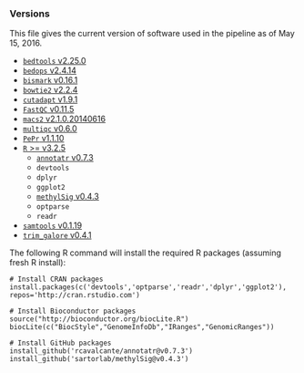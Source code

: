 ### Versions

This file gives the current version of software used in the pipeline as of May 15, 2016.

* [`bedtools` v2.25.0](https://github.com/arq5x/bedtools2/releases/tag/v2.25.0)
* [`bedops` v2.4.14](https://github.com/bedops/bedops/releases/tag/v2.4.14)
* [`bismark` v0.16.1](https://github.com/FelixKrueger/Bismark/releases/tag/0.16.1)
* [`bowtie2` v2.2.4](https://github.com/BenLangmead/bowtie2/releases/tag/v2.2.4)
* [`cutadapt` v1.9.1](https://pypi.python.org/pypi/cutadapt/1.9.1)
* [`FastQC` v0.11.5](http://www.bioinformatics.babraham.ac.uk/projects/fastqc/fastqc_v0.11.5_source.zip)
* [`macs2` v2.1.0.20140616](https://pypi.python.org/pypi/MACS2/2.1.0.20140616)
* [`multiqc` v0.6.0](https://github.com/ewels/MultiQC/releases/tag/v0.6)
* [`PePr` v1.1.10](https://github.com/shawnzhangyx/PePr/releases/tag/1.1.10)
* [`R` >= v3.2.5](https://cran.r-project.org)
	* [`annotatr` v0.7.3](https://github.com/rcavalcante/annotatr/releases/tag/v0.7.3)
	* `devtools`
	* `dplyr`
	* `ggplot2`
	* [`methylSig` v0.4.3](https://github.com/sartorlab/methylSig/releases/tag/v0.4.3)
	* `optparse`
	* `readr`
* [`samtools` v0.1.19](https://github.com/samtools/samtools/releases/tag/0.1.19)
* [`trim_galore` v0.4.1](http://www.bioinformatics.babraham.ac.uk/projects/trim_galore/trim_galore_v0.4.1.zip)

The following R command will install the required R packages (assuming fresh R install):

```{r}
# Install CRAN packages
install.packages(c('devtools','optparse','readr','dplyr','ggplot2'), repos='http://cran.rstudio.com')

# Install Bioconductor packages
source("http://bioconductor.org/biocLite.R")
biocLite(c("BiocStyle","GenomeInfoDb","IRanges","GenomicRanges"))

# Install GitHub packages
install_github('rcavalcante/annotatr@v0.7.3')
install_github('sartorlab/methylSig@v0.4.3')
```
